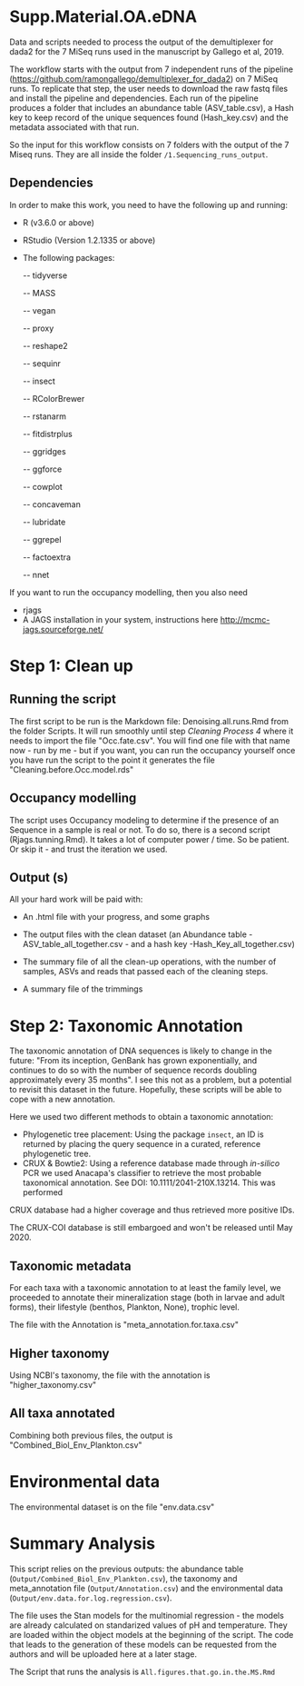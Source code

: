 # Supp.Material.OA.eDNA
Data and scripts needed to process the output of the demultiplexer for dada2 for the 7 MiSeq runs used in the manuscript by Gallego et al, 2019.

The workflow starts with the output from 7 independent runs of the pipeline (https://github.com/ramongallego/demultiplexer_for_dada2) on 7 MiSeq runs. To replicate that step, the user needs to download the raw fastq files and install the pipeline and dependencies. Each run of the pipeline produces a folder that includes an abundance table (ASV_table.csv), a Hash key to keep record of the unique sequences found (Hash_key.csv) and the metadata associated with that run. 

So the input for this workflow consists on 7 folders with the output of the 7 Miseq runs. They are all inside the folder `/1.Sequencing_runs_output`.


## Dependencies

In order to make this work, you need to have the following up and running:
- R (v3.6.0 or above)
- RStudio (Version 1.2.1335 or above)
- The following packages:

  -- tidyverse
  
  -- MASS
  
  -- vegan
  
  -- proxy
  
  -- reshape2
  
  -- sequinr
  
  -- insect
  
  -- RColorBrewer
  
  -- rstanarm
  
  -- fitdistrplus
  
  -- ggridges
  
  -- ggforce
  
  -- cowplot
  
  -- concaveman
  
  -- lubridate
  
  -- ggrepel
  
  -- factoextra
  
  -- nnet
  
If you want to run the occupancy modelling, then you also need
  
 - rjags
 - A JAGS installation in your system, instructions here http://mcmc-jags.sourceforge.net/

# Step 1: Clean up

## Running the script

The first script to be run is the Markdown file: Denoising.all.runs.Rmd from the folder Scripts. It will run smoothly until step *Cleaning Process 4* where it needs to import the file "Occ.fate.csv". You will find one file with that name now - run by me - but if you want, you can run the occupancy yourself once you have run the script to the point it generates the file "Cleaning.before.Occ.model.rds"
  
## Occupancy modelling

The script uses Occupancy modeling to determine if the presence of an Sequence in a sample is real or not. To do so, there is a second script (Rjags.tunning.Rmd). It takes a lot of computer power / time. So be patient. Or skip it - and trust the iteration we used.

## Output (s)

All your hard work will be paid with:

- An .html file with your progress, and some graphs
- The output files with the clean dataset (an Abundance table - ASV_table_all_together.csv -  and a hash key -Hash_Key_all_together.csv)
- The summary file of all the clean-up operations, with the number of samples, ASVs and reads that passed each of the cleaning steps.


- A summary file of the trimmings

# Step 2: Taxonomic Annotation

The taxonomic annotation of DNA sequences is likely to change in the future: "From its inception, GenBank has grown exponentially, and continues to do so with the number of sequence records doubling approximately every 35 months". I see this not as a problem, but a potential to revisit this dataset in the future. Hopefully, these scripts will be able to cope with a new annotation.

Here we used two different methods to obtain a taxonomic annotation:

- Phylogenetic tree placement: Using the package `insect`, an ID is returned by placing the query sequence in a curated, reference phylogenetic tree. 
- CRUX & Bowtie2: Using a reference database made through *in-silico* PCR we used Anacapa's classifier to retrieve the most probable taxonomical annotation. See DOI: 10.1111/2041-210X.13214. This was performed 

CRUX database had a higher coverage and thus retrieved more positive IDs. 

The CRUX-COI database is still embargoed and won't be released until May 2020.

## Taxonomic metadata

For each taxa with a taxonomic annotation to at least the family level, we proceeded to annotate their mineralization stage (both in larvae and adult forms), their lifestyle (benthos, Plankton, None), trophic level. 

The file with the Annotation is "meta_annotation.for.taxa.csv"

## Higher taxonomy

Using NCBI's taxonomy, the file with the annotation is "higher_taxonomy.csv"

## All taxa annotated

Combining both previous files, the output is "Combined_Biol_Env_Plankton.csv"

# Environmental data

The environmental dataset is on the file "env.data.csv"

# Summary Analysis

This script relies on the previous outputs: the abundance table (`Output/Combined_Biol_Env_Plankton.csv`), the taxonomy and meta_annotation file (`Output/Annotation.csv`) and the environmental data (`Output/env.data.for.log.regression.csv`).

The file uses the Stan models for the multinomial regression - the models are already calculated on standarized values of pH and temperature. They are loaded within the object models at the beginning of the script. The code that leads to the generation of these models can be requested from the authors and will be uploaded here at a later stage.

The Script that runs the analysis is `All.figures.that.go.in.the.MS.Rmd`
